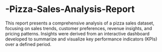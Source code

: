 # -Pizza-Sales-Analysis-Report
This report presents a comprehensive analysis of a pizza sales dataset, focusing on sales trends, customer preferences, revenue insights, and pricing patterns. Insights were derived from an interactive dashboard developed to summarize and visualize key performance indicators (KPIs) over a defined period.
